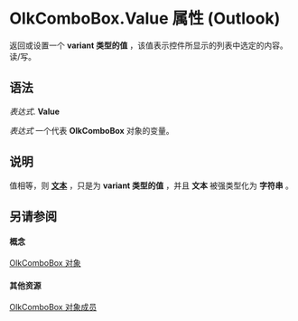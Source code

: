 
# OlkComboBox.Value 属性 (Outlook)

返回或设置一个 **variant 类型的值** ，该值表示控件所显示的列表中选定的内容。读/写。


## 语法

 _表达式_. **Value**

 _表达式_ 一个代表 **OlkComboBox** 对象的变量。


## 说明

值相等，则 **[文本](385ea599-f3cb-5bed-74c0-a7cc16988175.md)** ，只是为 **variant 类型的值** ，并且 **文本** 被强类型化为 **字符串** 。


## 另请参阅


#### 概念


[OlkComboBox 对象](8d5e2f25-2962-af28-2523-b7b82473ea0a.md)
#### 其他资源


[OlkComboBox 对象成员](618de9e2-f5b9-40d9-239e-95aeb9dce092.md)